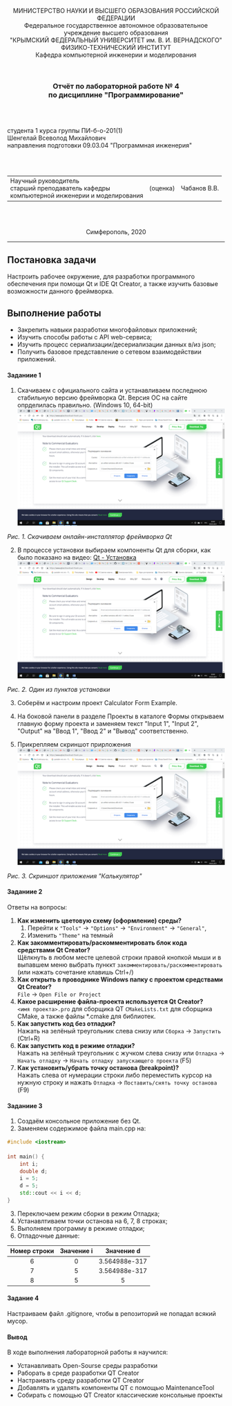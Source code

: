 ﻿<p align="center">МИНИСТЕРСТВО НАУКИ  И ВЫСШЕГО ОБРАЗОВАНИЯ РОССИЙСКОЙ ФЕДЕРАЦИИ<br>
Федеральное государственное автономное образовательное учреждение высшего образования<br>
"КРЫМСКИЙ ФЕДЕРАЛЬНЫЙ УНИВЕРСИТЕТ им. В. И. ВЕРНАДСКОГО"<br>
ФИЗИКО-ТЕХНИЧЕСКИЙ ИНСТИТУТ<br>
Кафедра компьютерной инженерии и моделирования</p>
<br>
<h3 align="center">Отчёт по лабораторной работе № 4<br> по дисциплине "Программирование"</h3>
<br><br>
<p>студента 1 курса группы ПИ-б-о-201(1)<br>
Шенгелай Всеволод Михайлович<br>
направления подготовки 09.03.04 "Программная инженерия"</p>
<br><br>
<table>
<tr><td>Научный руководитель<br> старший преподаватель кафедры<br> компьютерной инженерии и моделирования</td>
<td>(оценка)</td>
<td>Чабанов В.В.</td>
</tr>
</table>
<br><br>
<p align="center">Симферополь, 2020</p>
<hr>

## Постановка задачи

Настроить рабочее окружение, для разработки программного обеспечения при помощи Qt и IDE Qt Creator, а также изучить базовые возможности данного фреймворка.

## Выполнение работы

- Закрепить навыки разработки многофайловыx приложений;
- Изучить способы работы с API web-сервиса;
- Изучить процесс сериализации/десериализации данных в/из json;
- Получить базовое представление о сетевом взаимодействии приложений.

#### Заданиие 1
1. Скачиваем с официального сайта и устанавливаем последнюю стабильную версию фреймворка Qt. Версия ОС на сайте опрделилась правильно. (Windows 10, 64-bit) 
![](./images/pic1.png)

*Рис. 1. Скачиваем онлайн-инсталлятор фреймворка Qt*

2. В процессе установки выбираем компоненты Qt для сборки, как было показано на видео:
[Qt - Установка](https://www.youtube.com/watch?v=f6iJ13i8ulk&list=PLKssqRhCd4-BPcXUHRo6uDQ6E0BKkkOuc&index=4)
![](./images/pic1.png)

*Рис. 2. Один из пунктов установки*

3. Соберём и настроим проект Calculator Form Example.

4. На боковой панели в разделе Проекты в каталоге Формы открываем главную форму проекта и заменяем текст "Input 1", "Input 2", "Output" на "Ввод 1", "Ввод 2" и "Вывод" соответственно.

5. Прикрепляем скриншот прирложения
![](./images/pic1.png)

*Рис. 3. Скриншот приложения "Калькулятор"*

#### Заданиие 2
Ответы на вопросы:
1. **Как изменить цветовую схему (оформление) среды?**<br>
    1. Перейти к `"Tools"` -> `"Options"` -> `"Environment"` -> `"General"`,
    1. Изменить `"Theme"` на темный
2. **Как закомментировать/раскомментировать блок кода средствами Qt Creator?**<br> 
Щёлкнуть в любом месте целевой строки правой кнопкой мыши и в выпавшем меню выбрать пунккт `закомментировать/раскомментировать` (или нажать сочетание клавишь Ctrl+/)
3. **Как открыть в проводнике Windows папку с проектом средствами Qt Creator?**<br>
`File` -> `Open File or Project`
4. **Какое расширение файла-проекта используется Qt Creator?**<br>
`<имя проекта>.pro` для сборщика QT
`CMakeLists.txt` для сборщика CMake, а также файлы *.cmake для библиотек.
5. **Как запустить код без отладки?**<br>
Нажать на зелёный треугольник слева снизу или `Сборка` -> `Запустить` (Ctrl+R)
6. **Как запустить код в режиме отладки?**<br>
Нажать на зелёный треугольник с жучком слева снизу или `Отладка` -> `Начать отладку` -> `Начать отладку запускающего проекта` (F5)
7. **Как установить/убрать точку останова (breakpoint)?**<br>
Нажать слева от нумерации строки либо переместить курсор на нужную строку и нажать `Отладка` -> `Поставить/снять точку останова` (F9)

#### Заданиие 3

1. Создаём консольное приложение без Qt.
2. Заменяем содержимое файла main.cpp на:

```C++
#include <iostream>
 
int main() {
    int i;
    double d;
    i = 5;
    d = 5;
    std::cout << i << d;
}
```

3. Переключаем режим сборки в режим Отладка;
4. Устанавлтиваем точки останова на 6, 7, 8 строках;
5. Выполняем программу в режиме отладки;
6. Отладочные данные:

| Номер строки  |  Значение i   |  Значение d   |
| :-----------: | :-----------: | :-----------: |
|       6       |       0       | 3.564988e-317 |
|       7       |       5       | 3.564988e-317 |
|       8       |       5       |       5       |

#### Задание 4
Настраиваем файл .gitignore, чтобы в репозиторий не попадал всякий мусор.

#### Вывод

В ходе выполнения лабораторной работы я научился:

- Устанавливать Open-Sourse среды разработки
- Раборать в среде разработки QT Creator
- Настраивать среду разработки QT Creator
- Добавлять и удалять компоненты QT с помощью MaintenanceTool
- Собирать с помощью QT Creator классические консольные проекты